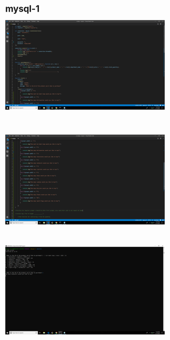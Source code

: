# mysql-1



![Screenshot 1](https://github.com/patelkr07/mysql-1/blob/master/screen1.png?raw=true "Title")

&nbsp;  

&nbsp;  

![Screenshot 2](https://github.com/patelkr07/mysql-1/blob/master/screen2.png?raw=true "Title")

&nbsp;  
&nbsp;  

![Screenshot 3](https://github.com/patelkr07/mysql-1/blob/master/screen3.png?raw=true "Title")
